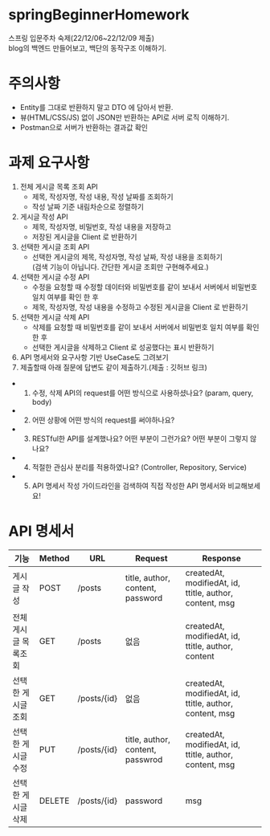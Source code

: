 # springBeginnerHomework
스프링 입문주차 숙제(22/12/06~22/12/09 제출)  
blog의 백엔드 만들어보고, 백단의 동작구조 이해하기.  

# 주의사항  
- Entity를 그대로 반환하지 말고 DTO 에 담아서 반환.  
- 뷰(HTML/CSS/JS) 없이 JSON만 반환하는 API로 서버 로직 이해하기.  
- Postman으로 서버가 반환하는 결과값 확인

# 과제 요구사항  
1. 전체 게시글 목록 조회 API  
    - 제목, 작성자명, 작성 내용, 작성 날짜를 조회하기  
    - 작성 날짜 기준 내림차순으로 정렬하기  
2. 게시글 작성 API  
    - 제목, 작성자명, 비밀번호, 작성 내용을 저장하고  
    - 저장된 게시글을 Client 로 반환하기  
3. 선택한 게시글 조회 API  
    - 선택한 게시글의 제목, 작성자명, 작성 날짜, 작성 내용을 조회하기   
    (검색 기능이 아닙니다. 간단한 게시글 조회만 구현해주세요.)  
4. 선택한 게시글 수정 API  
    - 수정을 요청할 때 수정할 데이터와 비밀번호를 같이 보내서 서버에서 비밀번호 일치 여부를 확인 한 후  
    - 제목, 작성자명, 작성 내용을 수정하고 수정된 게시글을 Client 로 반환하기  
5. 선택한 게시글 삭제 API  
    - 삭제를 요청할 때 비밀번호를 같이 보내서 서버에서 비밀번호 일치 여부를 확인 한 후  
    - 선택한 게시글을 삭제하고 Client 로 성공했다는 표시 반환하기  
6. API 명세서와 요구사항 기반 UseCase도 그려보기 
7. 제출할때 아래 질문에 답변도 같이 제출하기.(제출 : 깃허브 링크)  
  - 1. 수정, 삭제 API의 request를 어떤 방식으로 사용하셨나요? (param, query, body)   
  - 2. 어떤 상황에 어떤 방식의 request를 써야하나요?  
  - 3. RESTful한 API를 설계했나요? 어떤 부분이 그런가요? 어떤 부분이 그렇지 않나요?   
  - 4. 적절한 관심사 분리를 적용하였나요? (Controller, Repository, Service)  
  - 5. API 명세서 작성 가이드라인을 검색하여 직접 작성한 API 명세서와 비교해보세요!  

# API 명세서 


| 기능 | Method | URL | Request | Response |
| ---   |        --- | ---   |       --- |          --- | 
| 게시글 작성  | POST | /posts | title, author, content, password| createdAt, modifiedAt, id, ttitle, author, content, msg |  
| 전체게시글 목록조회 | GET | /posts | 없음 | createdAt, modifiedAt, id, ttitle, author, content |  
| 선택한 게시글 조회 | GET | /posts/{id} | 없음 | createdAt, modifiedAt, id, ttitle, author, content, msg |  
| 선택한 게시글 수정 | PUT | /posts/{id} | title, author, content, passwrod | createdAt, modifiedAt, id, ttitle, author, content, msg  |  
| 선택한 게시글 삭제  | DELETE | /posts/{id} | password | msg |  
